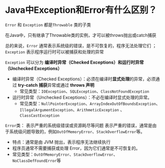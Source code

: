 # Java中Exception和Error有什么区别？

`Error` 和 `Exception` 都是`Throwable` 类的子类

在Java中，只有继承了Throwable类的实例，才可以被throws抛出或catch捕获

总的来说，`Error`  通常表示系统级的错误，是不可恢复的，程序无法处理它们 ；`Exception` 表示程序运行时可以被捕获和处理的异常

`Exception` 可以分为 **编译时异常（Checked Exceptions）**和**运行时异常（Unchecked Exceptions）**

-   编译时异常（Checked Exceptions）：必须在编译时**显式处理**的异常，必须通过 **try-catch 捕获**异常或通过 **throws 声明**
    -   常见类型：`IOException`、`SQLException`、`ClassNotFoundException`
-   运行时异常（Unchecked Exceptions）：不必在编译时显式处理的异常。
    -   常见类型：`NullPointerException`、`ArrayIndexOutOfBoundsException`、`IllegalArgumentException`、`ArithmeticException` 、`ClassCastException`

`Error`类： 表示严重的系统级错误或资源耗尽等问题    表示严重的错误，通常是由于系统级问题导致的，例如`OutOfMemoryError`、`StackOverflowError`等。

-   特点：通常是由 JVM 抛出，表示程序无法继续执行
-   程序员通常不需要捕获或处理 Error，因为它们通常是不可恢复的。
-   常见类型：`OutOfMemoryError`、`StackOverflowError`、`NoClassDefFoundError`等
 